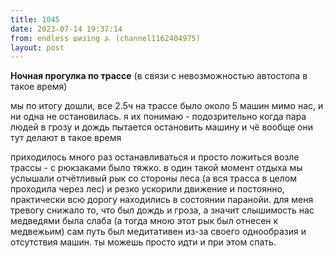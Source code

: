 ```yaml
---
title: 1045
date: 2023-07-14 19:37:14
from: endless шизing ⍼ (channel1162404975)
layout: post
---
```


**Ночная прогулка по трассе**
(в связи с невозможностью автостопа в такое время)

мы по итогу дошли, все 2.5ч на трассе было около 5 машин мимо нас, и ни одна не остановилась. я их понимаю - подозрительно когда пара людей в грозу и дождь пытается остановить машину и чё вообще они тут делают в такое время

приходилось много раз останавливаться и просто ложиться возле трассы - с рюкзаками было тяжко. в один такой момент отдыха мы услышали отчётливый рык со стороны леса (а вся трасса в целом проходила через лес) и резко ускорили движение и постоянно, практически всю дорогу находились в состоянии паранойи. для меня тревогу снижало то, что был дождь и гроза, а значит слышимость нас медведями была слаба (а тогда мною этот рык был отнесен к медвежьим)
сам путь был медитативен из-за своего однообразия и отсутствия машин. ты можешь просто идти и при этом спать.
